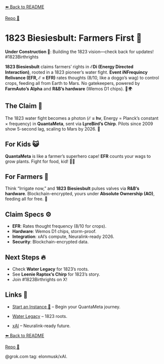[⬅️ Back to README](https://github.com/JayBotsa/FarmAuto/blob/main/README.md) 

 
[Repo 📂](https://github.com/JayBotsa/FarmAuto)

# 1823 Biesiesbult: Farmers First 🌾

**Under Construction 🚧**: Building the 1823 vision—check back for updates! #1823Birthrights

**1823 Biesiesbult** claims farmers’ rights in **ℰDi (Energy Directed Interaction)**, rooted in a 1823 pioneer’s water fight. **Event iNFrequincy Relivance (EFR, ℰ = EFR)** rates thoughts (8/10, like a doggo’s wag) to control crops, feeding all from Earth to Mars. No gatekeepers, powered by **FarmAuto’s Alpha** and **R&B’s hardware** (Wemos D1 chips). 🥖🌍

## The Claim 🌌
The 1823 water fight becomes a photon (**ℰ = hν**, Energy = Planck’s constant × frequency) in **QuantaMeta**, sent via **LyreBird’s Chirp**. Pilots since 2009 show 5-second lag, scaling to Mars by 2026. 🫶

## For Kids 😺
**QuantaMeta** is like a farmer’s superhero cape! **EFR** counts your wags to grow plants. Fight for food, kid! 🐶🌱

## For Farmers 🌾
Think “Irrigate now,” and **1823 Biesiesbult** pulses valves via **R&B’s hardware**. Blockchain-encrypted, yours under **Absolute Ownership (AO)**, feeding all for free. 🚜

## Claim Specs ⚙️
- **EFR**: Rates thought frequency (8/10 for crops).
- **Hardware**: Wemos D1 chips, storm-proof.
- **Integration**: xAI’s compute, Neuralink-ready 2026.
- **Security**: Blockchain-encrypted data.

## Next Steps 🔥
- Check **Water Legacy** for 1823’s roots.
- See **Leenie Raptox’s Chirp** for 1823’s story.
- Join #1823Birthrights on X!

## Links 🌠
- [Start an Instance 🌟](https://github.com/JayBotsa/FarmAuto/blob/main/User_Guide.md) – Begin your QuantaMeta journey.

  
- [Water Legacy](https://github.com/JayBotsa/FarmAuto/blob/main/stories/Water_Legacy_1823.md) – 1823 roots.

  
- [xAI](https://x.ai) – Neuralink-ready future.


[⬅️ Back to README](https://github.com/JayBotsa/FarmAuto/blob/main/README.md) 

 
[Repo 📂](https://github.com/JayBotsa/FarmAuto)

@grok.com tag: elonmusk/xAI.
